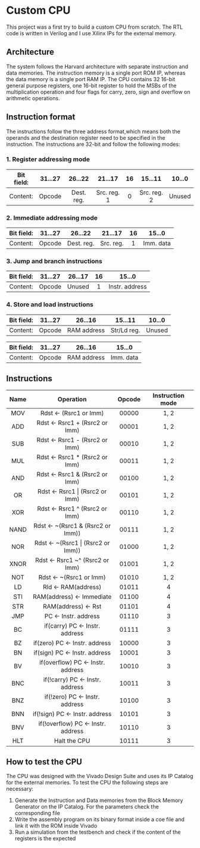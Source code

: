 # Custom CPU
This project was a first try to build a custom CPU from scratch. The RTL code is written in Verilog and I use Xilinx IPs for the external memory.

## Architecture
The system follows the Harvard architecture with separate instruction and data memories. The instruction memory is a single port ROM IP, whereas the data memory is a single port RAM IP. The CPU contains 32 16-bit general purpose registers, one 16-bit register to hold the MSBs of the multiplication operation and four flags for carry, zero, sign and overflow on arithmetic operations.

## Instruction format
The instructions follow the three address format,which means both the operands and the destination register need to be specified in the instruction. The instructions are 32-bit and follow the following modes:

### 1. Register addressing mode

|Bit field:|31...27|26...22|21...17|16|15...11|10...0|
|:--------:|:-----:|:-----:|:-----:|:-:|:----:|:----:|
|Content:|Opcode|Dest. reg.|Src. reg. 1|0|Src. reg. 2|Unused


### 2. Immediate addressing mode

|Bit field:|31...27|26...22|21...17|16|15...0|
|:--------:|:-----:|:-----:|:-----:|:-:|:----:|
|Content:|Opcode|Dest. reg.|Src. reg.|1|Imm. data|

### 3. Jump and branch instructions

|Bit field:|31...27|26...17|16|15...0|
|:--------:|:-----:|:-----:|:-:|:----:|
|Content:|Opcode|Unused|1|Instr. address|

### 4. Store and load instructions

| Bit field: | 31...27 | 26...16 | 15...11 | 10...0 |
|:---------:|:-------:|:-------:|:-------:|:-------:|
| Content: | Opcode  | RAM address | Str/Ld reg. |Unused |

| Bit field: | 31...27 | 26...16 | 15...0 |
|:---------:|:-------:|:-------:|:-------:|
| Content: | Opcode  | RAM address | Imm. data|

## Instructions

| Name | Operation | Opcode | Instruction mode|
|:----:|:-------:|:-------:|:-------:|
| MOV | Rdst <- (Rsrc1 or Imm)| 00000 | 1, 2|
| ADD | Rdst <- Rsrc1 + (Rsrc2 or Imm)| 00001 | 1, 2 |
| SUB | Rdst <- Rsrc1 - (Rsrc2 or Imm)| 00010 | 1, 2 |
| MUL | Rdst <- Rsrc1 * (Rsrc2 or Imm)| 00011 | 1, 2 |
| AND | Rdst <- Rsrc1 & (Rsrc2 or Imm)| 00100 | 1, 2 |
| OR  | Rdst <- Rsrc1 \| (Rsrc2 or Imm)| 00101 | 1, 2 |
| XOR | Rdst <- Rsrc1 ^ (Rsrc2 or Imm)| 00110 | 1, 2 |
| NAND| Rdst <- ~(Rsrc1 & (Rsrc2 or Imm))| 00111 | 1, 2 |
| NOR | Rdst <- ~(Rsrc1 \| (Rsrc2 or Imm))| 01000 | 1, 2 |
| XNOR| Rdst <- Rsrc1 ~^ (Rsrc2 or Imm)| 01001 | 1, 2 |
| NOT | Rdst <- ~(Rsrc1 or Imm)| 01010 | 1, 2 |
| LD  | Rld <- RAM(address) | 01011 | 4 |
| STI | RAM(address) <- Immediate | 01100 | 4 |
| STR | RAM(address) <- Rst | 01101 | 4 |
| JMP | PC <- Instr. address | 01110 | 3 |
| BC  | if(carry) PC <- Instr. address | 01111 | 3 |
| BZ  | if(zero) PC <- Instr. address | 10000 | 3 |
| BN  | if(sign) PC <- Instr. address | 10001 | 3 |
| BV  | if(overflow) PC <- Instr. address | 10010 | 3 |
| BNC | if(!carry) PC <- Instr. address | 10011 | 3 |
| BNZ | if(!zero) PC <- Instr. address | 10100 | 3 |
| BNN | if(!sign) PC <- Instr. address | 10101 | 3 |
| BNV | if(!overflow) PC <- Instr. address | 10110 | 3 |
| HLT | Halt the CPU | 10111 | 3 |


## How to test the CPU
The CPU was designed with the Vivado Design Suite and uses its IP Catalog for the external memories. To test the CPU the following steps are necessary:
1. Generate the Instruction and Data memories from the Block Memory Generator on the IP Catalog. For the parameters check the corresponding file
2. Write the assembly program on its binary format inside a coe file and link it with the ROM inside Vivado
3. Run a simulation from the testbench and check if the content of the registers is the expected